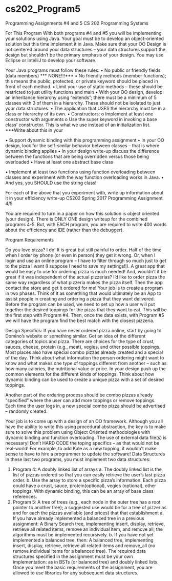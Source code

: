 # cs202_Program5


Programming Assignments #4 and 5
CS 202 Programming Systems

For This Program
With both programs #4 and #5 you will be implementing your solutions using Java. Your goal must be to develop an object-oriented solution but this time implement it in Java. Make sure that your OO Design is not centered around your data structures – your data structures support the design but shouldn’t be the primary emphasis of your design. You may use Eclipse or IntelliJ to develop your software.

Your Java programs must follow these rules:
• No public or friendly fields (data members) *** NONE!!!***
• No friendly methods (member functions); this means the public, protected, or private keyword should be placed in front of each method.
• Limit your use of static methods – these should be restricted to just utility functions and main
• With your OO design, develop an inheritance hierarchy using “extends”; there must be a minimum of 5 classes with 3 of them in a hierarchy. These should not be isolated to just your data structures.
• The application that USES the hierarchy must be in a class or hierarchy of its own.
• Constructors:
o Implement at least one constructor with arguments
o Use the super keyword in invoking a base class’ constructor. This is what we use instead of an initialization list. ***Write about this in your

• Support dynamic binding with this programming assignment
• In your OO design, look for the self-similar behavior between classes – that is where dynamic binding applies
• In your design write-up discuss the difference between the functions that are being overridden versus those being overloaded
• Have at least one abstract base class

• Implement at least two functions using function overloading between classes and experiment with the way function overloading works in Java.
• And yes, you SHOULD use the string class!

For each of the above that you experiment with, write up information about it in your efficiency write-up
CS202 Spring 2017 Programming Assignment 4/5

You are required to turn in a paper on how this solution is object oriented (your design). There is ONLY ONE design writeup for the combined programs 4-5. But, with EACH program, you are required to write 400 words about the efficiency and IDE (rather than the debugger).

Program Requirements

Do you love pizza? I do! It is great but still painful to order. Half of the time when I order by phone (or even in person) they get it wrong. Or, when I login and use an online program – I have to filter through so much just to get to the pizza I want (I suppose I need to save my settings!!). A great app that would be easy to use for ordering pizza is much needed! And, wouldn’t it be great if it was independent of the actual pizzerias? I’d like to order pizza the same way regardless of what pizzeria makes the pizza itself. Then the app contact the store and get it ordered for me! Your job is to create a program in two phases. Think of it as something that would ultimately be an App to assist people in creating and ordering a pizza that they want delivered. Before the program can be used, we need to set up how a user will put together the desired toppings for the pizza that they want to eat. This will be the first step with Program #4. Then, once the data exists, with Program #5 we will have the program find the best match with the closest pizzeria.

Design Specifics: If you have never ordered pizza online, start by going to Domino’s website or something similar. Get an idea of the different categories of topics and pizza. There are choices for the type of crust, sauces, cheese, protein (e.g., meat), vegies, and other possible toppings. Most places also have special combo pizzas already created and a special of the day. Think about what information the person ordering might want to know and what makes one type of toppings different from another – such as how many calories, the nutritional value or price. In your design push up the common elements for the different kinds of toppings. Think about how dynamic binding can be used to create a unique pizza with a set of desired toppings.

Another part of the ordering process should be combo pizzas already “specified” where the user can add more toppings or remove toppings. Each time the user logs in, a new special combo pizza should be advertised – randomly created.

Your job is to come up with a design of an OO framework. Although you all have the ability to write this using procedural abstraction, the key is to make sure to solve this problem using Object Oriented methodologies with dynamic binding and function overloading. The use of external data file(s) is necessary! Don’t HARD CODE the toping specifics – as that would not be real-world! For example, to add Kale as a new topping, it wouldn’t make sense to have to hire a programmer to update the software!
Data Structures
In these last two programs, you must implement two data structures:
1. Program 4: A doubly linked list of arrays
a. The doubly linked list is the list of pizzas ordered so that you can easily retrieve the user’s last pizza order.
b. Use the array to store a specific pizza’s information. Each pizza could have a crust, sauce, protein(optional), vegies (optional), other toppings. With dynamic binding, this can be an array of base class references.
2. Program 5: A tree of trees (e.g., each node in the outer tree has a root pointer to another tree); a suggested use would be for a tree of pizzerias and for each the pizzas available (and prices) that that establishment
a. If you have already implemented a balanced tree in a previous assignment: A Binary Search tree, implementing insert, display, retrieve, retrieve all related items, remove an individual item, and remove all; the algorithms must be implemented recursively.
b. If you have not yet implemented a balanced tree, then:
A balanced tree, implementing insert, display, retrieve, retrieve all related items and remove_all (no remove individual items for a balanced tree).
The required data structures specified in the assignment must be your own implementation: as in BSTs (or balanced tree) and doubly linked lists. Once you meet the basic requirements of the assignment, you are allowed to use libraries for any subsequent data structures.
